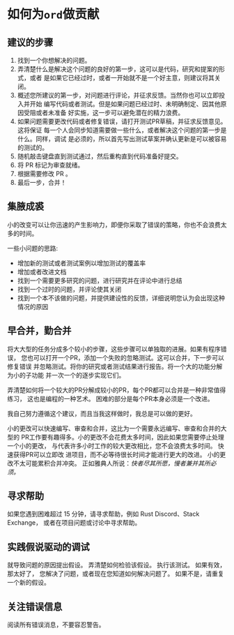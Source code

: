 如何为`ord`做贡献
=====================

建议的步骤
---------------

1. 找到一个你想解决的问题。
2. 弄清楚什么是解决这个问题的良好的第一步，这可以是代码，研究和提案的形式，或者
   是如果它已经过时，或者一开始就不是一个好主意，则建议将其关闭。
3. 概述您所建议的第一步，对问题进行评论，并征求反馈。当然你也可以立即投入并开始
   编写代码或者测试。但是如果问题已经过时、未明确制定、因其他原因受阻或者未准备
   好实施，这一步可以避免潜在的精力浪费。
4. 如果问题需要更改代码或者修复错误，请打开测试PR草稿，并征求反馈意见。这将保证
   每一个人会同步知道需要做一些什么，或者解决这个问题的第一步是什么。同样，调试
   是必须的，所以首先写出测试草案并确认更新是可以被容易的测试的。
5. 随机敲击键盘直到测试通过，然后重构直到代码准备好提交。
6. 将 PR 标记为审查就绪。
7. 根据需要修改 PR 。
8. 最后一步，合并！

集腋成裘
-----------

小的改变可以让你迅速的产生影响力，即便你采取了错误的策略，你也不会浪费太多的时间。

一些小问题的思路:
- 增加新的测试或者测试案例以增加测试的覆盖率
- 增加或者改进文档
- 找到一个需要更多研究的问题，进行研究并在评论中进行总结
- 找到一个过时的问题，并评论使其关闭
- 找到一个本不该做的问题，并提供建设性的反馈，详细说明您认为会出现这种情况的原因

早合并，勤合并
---------------------

将大大型的任务分成多个较小的步骤，这些步骤可以单独取的进展。如果有程序错误，
您也可以打开一个PR，添加一个失败的忽略测试。这可以合并，下一步可以修复错误
并忽略测试。将你的研究或者测试结果进行报告。将一个大的功能分解为小的子功能
并一次一个的逐步实现它们。

弄清楚如何将一个较大的PR分解成较小的PR，每个PR都可以合并是一种非常值得练习，
这也是编程的一种艺术。 困难的部分是每个PR本身必须是一个改进。

我自己努力遵循这个建议，而且当我这样做时，我总是可以做的更好。

小的更改可以快速编写、审查和合并，这比为一个需要永远编写、审查和合并的大型的
PR工作要有趣得多。小的更改不会花费太多时间，因此如果您需要停止处理一个小的更改，
与代表许多小时工作的较大更改相比，您不会浪费太多时间。 快速获得PR可以立即改
进项目，而不必等待很长时间才能进行更大的改进。 小的更改不太可能累积合并冲突。 
正如雅典人所说：*快者尽其所愿，慢者兼并其所必须。* 

寻求帮助
--------

如果您遇到困难超过 15 分钟，请寻求帮助，例如 Rust Discord、Stack Exchange，
或者在项目问题或讨论中寻求帮助。

实践假说驱动的调试
------------------------------------

就导致问题的原因提出假设。 弄清楚如何检验该假设。 执行该测试。 如果有效，那太好了，
您解决了问题，或者现在您知道如何解决问题了。 如果不是，请重复一个新的假设。

关注错误信息
-------------------------------

阅读所有错误消息，不要容忍警告。